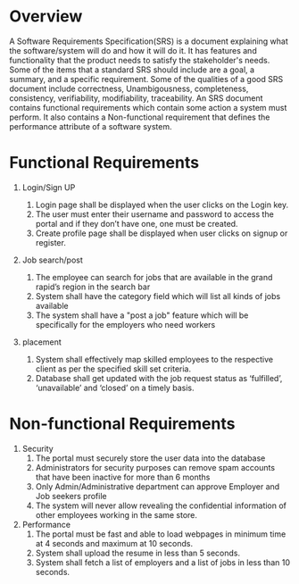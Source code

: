 # Overview
A Software Requirements Specification(SRS) is a document explaining what the software/system will do and how it will do it. It has features and functionality that the product needs to satisfy the stakeholder's needs. Some of the items that a standard SRS should include are a goal, a summary, and a specific requirement. Some of the qualities of a good SRS document include correctness, Unambigousness, completeness, consistency, verifiability, modifiability, traceability. An SRS document contains functional requirements which contain some action a system must perform. It also contains a Non-functional requirement that defines the performance attribute of a software system. 

# Functional Requirements
1. Login/Sign UP
    1. Login page shall be displayed when the user clicks on the Login key.
    2. The user must enter their username and password to access the portal and if they don’t have one, one must be created. 
    3. Create profile page shall be displayed when user clicks on signup or register. 

2. Job search/post
    1. The employee can search for jobs that are available in the grand rapid’s region in the search bar
    2. System shall have the category field which will list all kinds of jobs available
    3. The system shall have a "post a job" feature which will be specifically for the employers who need workers

3.  placement
    1. System shall effectively map skilled employees to the respective client as per the specified skill set criteria.
    2. Database shall get updated with the job request status as ‘fulfilled’, ‘unavailable’ and ‘closed’ on a timely basis.

# Non-functional Requirements
1. Security
    1. The portal must securely store the user data into the database
    2. Administrators for security purposes can remove spam accounts that have been inactive for more than 6 months
    3. Only Admin/Administrative department can approve Employer and Job seekers profile
    4. The system will never allow revealing the confidential information of other employees working in the same store.
2. Performance
    1. The portal must be fast and able to load webpages in minimum time at 4 seconds and maximum at 10 seconds.
    2. System shall upload the resume in less than 5 seconds.
    3. System shall fetch a list of employers and a list of jobs in less than 10 seconds.



